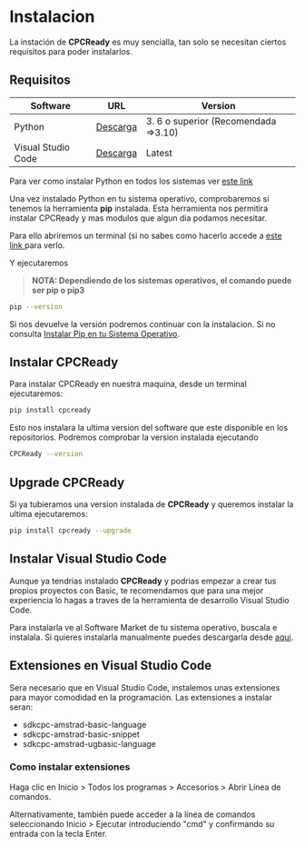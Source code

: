 # Instalacion

La instación de **CPCReady** es muy sencialla, tan solo se necesitan ciertos requisitos para poder instalarlos.

## Requisitos

| Software | URL |Version |
| ------ | ------ | ------ |
| Python | [Descarga](https://www.python.org/downloads/) | 3. 6 o superior (Recomendada =>3.10)|
| Visual Studio Code |[Descarga](https://www.python.org/downloads/) | Latest|

Para ver como instalar Python en todos los sistemas ver [este link ](https://www.ionos.es/digitalguide/paginas-web/desarrollo-web/instalar-python/)

Una vez instalado Python en tu sistema operativo, comprobaremos si tenemos la herramienta **pip** instalada. Esta herramienta nos permitira instalar CPCReady y mas modulos que algun dia podamos necesitar. 

Para ello abriremos un terminal (si no sabes como hacerlo accede a [este link ](https://www.ionos.es/ayuda/correo/solucion-de-problemas-correo-basiccorreo-profesional/abrir-la-linea-de-comandos-terminal/#:~:text=Abrir%20la%20l%C3%ADnea%20de%20comandos%20en%20Windows,entrada%20con%20la%20tecla%20Enter.) para verlo.

Y ejecutaremos

> **NOTA: 
Dependiendo de los sistemas operativos, el comando puede ser pip o pip3**
>
```sh
pip --version
```
Si nos devuelve la versión podremos continuar con la instalacion. Si no consulta [Instalar Pip en tu Sistema Operativo](https://tecnonucleous.com/2018/01/28/como-instalar-pip-para-python-en-windows-mac-y-linux/).

## Instalar CPCReady

Para instalar CPCReady en nuestra maquina, desde un terminal ejecutaremos:

```sh
pip install cpcready
```
Esto nos instalara la ultima version del software que este disponible en los repositorios. Podremos comprobar la version instalada ejecutando

```sh
CPCReady --version
```

## Upgrade CPCReady

Si ya tubieramos una version instalada de **CPCReady** y queremos instalar la ultima ejecutaremos:

```sh
pip install cpcready --upgrade
```

## Instalar Visual Studio Code

Aunque ya tendrias instalado **CPCReady** y podrias empezar a crear tus propios proyectos con Basic, te recomendamos que para una mejor experiencia lo hagas a traves de la herramienta de desarrollo Visual Studio Code.

Para instalarla ve al Software Market de tu sistema operativo, buscala e instalala. Si quieres instalarla manualmente puedes descargarla desde [aqui](https://code.visualstudio.com/downloads/).


## Extensiones en Visual Studio Code

Sera necesario que en Visual Studio Code, instalemos unas extensiones para mayor comodidad en la programación. Las extensiones a instalar seran:

- sdkcpc-amstrad-basic-language
- sdkcpc-amstrad-basic-snippet
- sdkcpc-amstrad-ugbasic-language

### Como instalar extensiones

Haga clic en Inicio > Todos los programas > Accesorios > Abrir Línea de comandos.

Alternativamente, también puede acceder a la línea de comandos seleccionando Inicio > Ejecutar introduciendo "cmd" y confirmando su entrada con la tecla Enter.


